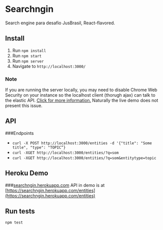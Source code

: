 # Searchngin
Search engine para desafio JusBrasil, React-flavored.

## Install
1. Run `npm install`
2. Run `npm start`
3. Run `npm server`
4. Navigate to `http://localhost:3000/`

### Note
If you are running the server locally, you may need to disable Chrome Web Security on your instance so the localhost client (thorugh ajax) can talk to the elastic API. [Click for more information.](http://stackoverflow.com/questions/3102819/disable-same-origin-policy-in-chrome) Naturally the live demo does not present this issue.

## API
###Endpoints
* `curl -X POST http://localhost:3000/entities -d '{"title": "Some title", "type": "TOPIC”}`
* `curl -XGET http://localhost:3000/entities/?q=som`
* `curl -XGET http://localhost:3000/entities/?q=som&entitytype=topic`

## Heroku Demo
###[searchngin.herokuapp.com](https://searchngin.herokuapp.com)
API in demo is at [https://searchngin.herokuapp.com/entities](https://searchngin.herokuapp.com/entities)

## Run tests
`npm test`
